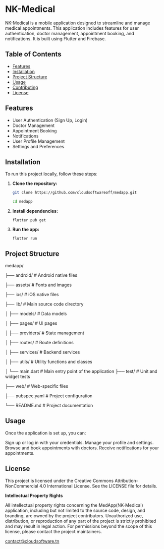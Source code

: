 # NK-Medical

NK-Medical is a mobile application designed to streamline and manage medical appointments. This application includes features for user authentication, doctor management, appointment booking, and notifications. It is built using Flutter and Firebase.

## Table of Contents

- [Features](#features)
- [Installation](#installation)
- [Project Structure](#project-structure)
- [Usage](#usage)
- [Contributing](#contributing)
- [License](#license)

## Features

- User Authentication (Sign Up, Login)
- Doctor Management
- Appointment Booking
- Notifications
- User Profile Management
- Settings and Preferences

## Installation

To run this project locally, follow these steps:

1. **Clone the repository:**
   ```bash
   git clone https://github.com/cloudsoftwareoff/medapp.git
   
   cd medapp
    ```
2. **Install dependencies:**
    ```
    flutter pub get
    ```
3. **Run the app:**
    ```
    flutter run
    ```
## Project Structure
medapp/

├── android/ # Android native files

├── assets/ # Fonts and images

├── ios/ # iOS native files

├── lib/ # Main source code directory

│ ├── models/ # Data models

│ ├── pages/ # UI pages

│ ├── providers/ # State management

│ ├── routes/ # Route definitions

│ ├── services/ # Backend services

│ ├── utils/ # Utility functions and classes

│ └── main.dart # Main entry point of the application
├── test/ # Unit and widget tests

├── web/ # Web-specific files

├── pubspec.yaml # Project configuration

└── README.md # Project documentation
## Usage
Once the application is set up, you can:

Sign up or log in with your credentials.
Manage your profile and settings.
Browse and book appointments with doctors.
Receive notifications for your appointments.
## License
This project is licensed under the Creative Commons Attribution-NonCommercial 4.0 International License. See the LICENSE file for details.

**Intellectual Property Rights**

All intellectual property rights concerning the MedApp(NK-Medical) application, including but not limited to the source code, design, and branding, are owned by the project contributors. Unauthorized use, distribution, or reproduction of any part of the project is strictly prohibited and may result in legal action. For permissions beyond the scope of this license, please contact the project maintainers.

contact@cloudsoftware.tn